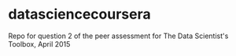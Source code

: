 # datasciencecoursera
Repo for question 2 of the peer assessment for The Data Scientist's Toolbox, April 2015
